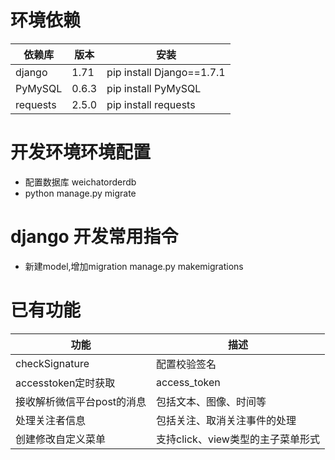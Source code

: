 # 环境依赖

依赖库 | 版本 | 安装
------|------|-----
django | 1.71 | pip install Django==1.7.1
PyMySQL | 0.6.3 | pip install PyMySQL
requests | 2.5.0 | pip install requests


# 开发环境环境配置

* 配置数据库 weichatorderdb
* python manage.py migrate

# django 开发常用指令

* 新建model,增加migration manage.py makemigrations

# 已有功能

功能                |                描述
--------------------|---------------------
checkSignature | 配置校验签名
accesstoken定时获取 | access_token
接收解析微信平台post的消息 | 包括文本、图像、时间等
处理关注者信息  | 包括关注、取消关注事件的处理
创建修改自定义菜单 | 支持click、view类型的主子菜单形式